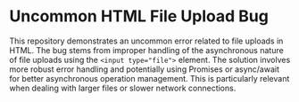 # Uncommon HTML File Upload Bug
This repository demonstrates an uncommon error related to file uploads in HTML. The bug stems from improper handling of the asynchronous nature of file uploads using the `<input type="file">` element.  The solution involves more robust error handling and potentially using Promises or async/await for better asynchronous operation management.  This is particularly relevant when dealing with larger files or slower network connections.